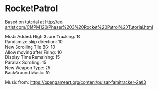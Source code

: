 # RocketPatrol

Based on tutorial at http://ex-artist.com/CMPM120/Phaser%203%20Rocket%20Patrol%20Tutorial.html


Mods Added:
  High Score Tracking:        10 <br/>
  Randomize ship direction:   10 <br/>
  New Scrolling Tile BG:      10 <br/>
  Allow moving after Firing:  10 <br/>
  Display Time Remaining:     15 <br/>
  Parallax Scrolling:         15 <br/>
  New Weapon Type:            25 <br/>
  BackGround Music:           10 <br/>
  
  Music from: https://opengameart.org/content/pulsar-famitracker-2a03
  
